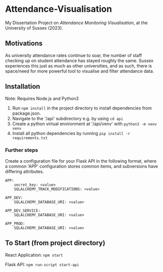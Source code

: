 # Attendance-Visualisation
My Dissertation Project on *Attendance Monitoring Visualisation*, at the University of Sussex (2023).

## Motivations
As university attendance rates continue to soar, the number of staff checking up on student attendance has stayed roughly the same. Sussex experiences this just as much as other universities, and as such, there is space/need for more powerful tool to visualise and filter attendance data.

## Installation
Note: Requires Node.js and Python3
1. Run ```npm install``` in the project directory to install dependencies from package.json.
2. Navigate to the '/api' subdirectory e.g. by using ```cd api```
3. Create a python virtual environment at '/api/venv' with ```python3 -m venv venv```
4. Install all python dependencies by running ```pip install -r requirements.txt```

### Further steps
Create a configuration file for your Flask API in the following format, where a common 'APP' configuration stores common items, and subversions have differing attributes.
```
APP:
    secret_key: <value>
    SQLALCHEMY_TRACK_MODIFICATIONS: <value>

APP_DEV:
    SQLALCHEMY_DATABASE_URI: <value>

APP_DEV_SERVICE:
    SQLALCHEMY_DATABASE_URI: <value>

APP_PROD:
    SQLALCHEMY_DATABASE_URI: <value>
```
## To Start (from project directory)
React Application: `npm start`

Flask API: `npm run-script start-api`
